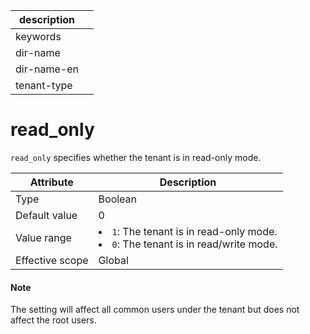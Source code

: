 | description ||
|---|---|
| keywords ||
| dir-name ||
| dir-name-en ||
| tenant-type ||

# read_only

`read_only` specifies whether the tenant is in read-only mode.

| **Attribute** | **Description** |
|--------|-----------------------------------------------------------------------------------------------------------------|
| Type | Boolean |
| Default value | 0 |
| Value range | <li> `1`: The tenant is in read-only mode.   <li> `0`: The tenant is in read/write mode. |
| Effective scope | Global |

<main id="notice" type='explain'>
    <h4>Note</h4>
    <p>The setting will affect all common users under the tenant but does not affect the root users. </p>
</main>
